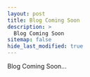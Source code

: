 ```yaml
---
layout: post
title: Blog Coming Soon
description: >
  Blog Coming Soon
sitemap: false
hide_last_modified: true
---
```


Blog Coming Soon...
